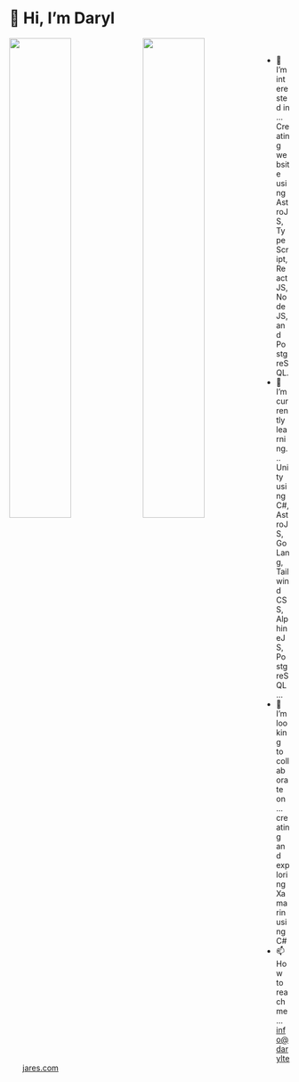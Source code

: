 # 👋 Hi, I’m Daryl

<img align="left" width="47%" src="https://github-readme-stats.vercel.app/api?username=dtejares23&show_icons=true&count_private=true&theme=gruvbox" />
<img align="left" width="47%" src="https://github-readme-stats.vercel.app/api/top-langs/?username=dtejares23&layout=compact&count_private=true&theme=tokyonight" />

<br>

<ul>
  <li>👀 I’m interested in ... Creating website using AstroJS, TypeScript, ReactJS, NodeJS, and PostgreSQL.</li>
  <li>🌱 I’m currently learning... Unity using C#, AstroJS, GoLang, Tailwind CSS, AlphineJS, PostgreSQL ...</li>
  <li>💞️ I’m looking to collaborate on ... creating and exploring Xamarin using C#</li>
  <li>📫 How to reach me ... <a href="mailto:info@daryltejares.com">info@daryltejares.com</a> </li>
</ul>



<!---
dtejares23/dtejares23 is a ✨ special ✨ repository because its `README.md` (this file) appears on your GitHub profile.
You can click the Preview link to take a look at your changes.
--->

